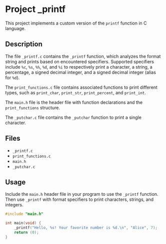 # Project _printf

This project implements a custom version of the `printf` function in C language.

## Description

The file `_printf.c` contains the `_printf` function, which analyzes the format string and prints based on encountered specifiers. Supported specifiers include `%c`, `%s`, `%%`, `%d`, and `%i` to respectively print a character, a string, a percentage, a signed decimal integer, and a signed decimal integer (alias for `%d`).

The `print_functions.c` file contains associated functions to print different types, such as `print_char`, `print_str`, `print_percent`, and `print_int`.

The `main.h` file is the header file with function declarations and the `print_functions` structure.

The `_putchar.c` file contains the `_putchar` function to print a single character.

## Files

- `_printf.c`
- `print_functions.c`
- `main.h`
- `_putchar.c`

## Usage

Include the `main.h` header file in your program to use the `_printf` function. Then use `_printf` with format specifiers to print characters, strings, and integers.

```c
#include "main.h"

int main(void) {
    _printf("Hello, %s! Your favorite number is %d.\n", "Alice", 7);
    return (0);
}
